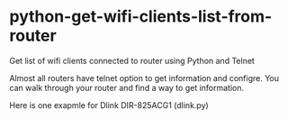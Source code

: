 # python-get-wifi-clients-list-from-router
Get list of wifi clients connected to router using Python and Telnet

Almost all routers have telnet option to get information and configre. 
You can walk through your router and find a way to get information. 

Here is one exapmle for Dlink DIR-825ACG1 (dlink.py)

